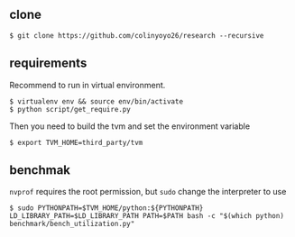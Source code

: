 ## clone
```
$ git clone https://github.com/colinyoyo26/research --recursive
```


## requirements
Recommend to run in virtual environment.
```
$ virtualenv env && source env/bin/activate
$ python script/get_require.py
```

Then you need to build the tvm and set the environment variable
```
$ export TVM_HOME=third_party/tvm
```

## benchmak
`nvprof` requires the root permission, but `sudo` change the interpreter to use

```
$ sudo PYTHONPATH=$TVM_HOME/python:${PYTHONPATH} LD_LIBRARY_PATH=$LD_LIBRARY_PATH PATH=$PATH bash -c "$(which python) benchmark/bench_utilization.py"
```
